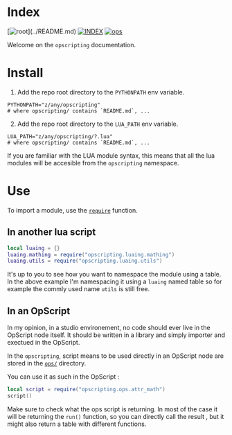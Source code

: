 # Index

[![root](https://img.shields.io/badge/back_to_root-536362?)](../README.md)
[![INDEX](https://img.shields.io/badge/index-blue?labelColor=blue)](INDEX.md)
[![ops](https://img.shields.io/badge/ops-4f4f4f)](ops.md)

Welcome on the `opscripting` documentation.

# Install

1. Add the repo root directory to the `PYTHONPATH` env variable.

```shell
PYTHONPATH="z/any/opscripting"
# where opscripting/ contains `README.md`, ...
```

2. Add the repo root directory to the `LUA_PATH` env variable.

```shell
LUA_PATH="z/any/opscripting/?.lua"
# where opscripting/ contains `README.md`, ...
```

If you are familiar with the LUA module syntax, this means that all the
lua modules will be accesible from the `opscripting` namespace.

# Use

To import a module, use the [`require`](https://www.lua.org/pil/8.1.html) function.

## In another lua script

```lua
local luaing = {}
luaing.mathing = require("opscripting.luaing.mathing")
luaing.utils = require("opscripting.luaing.utils")
```

It's up to you to see how you want to namespace the module using a table.
In the above example I'm namespacing it using a `luaing` named table so for
example the commly used name `utils` is still free.

## In an OpScript

In my opinion, in a studio environement, no code should ever live in the 
OpScript node itself. It should be written in a library and simply importer
and exectued in the OpScript.

In the `opscripting`, script means to be used directly in an OpScript node
are stored in the [`ops/`](../opscripting/ops) directory.

You can use it as such in the OpScript :

```lua
local script = require("opscripting.ops.attr_math")
script()
```

Make sure to check what the ops script is returning. In most of the case
it will be returning the `run()` function, so you can directly call the result
, but it might also return a table with different functions.